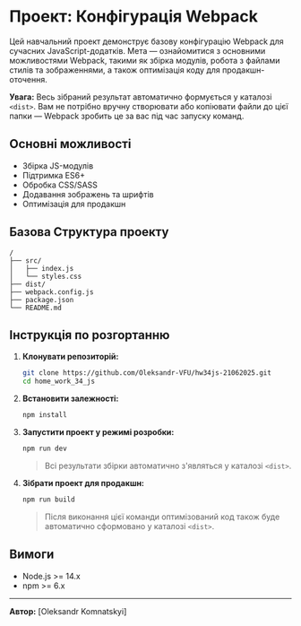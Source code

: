 # Проект: Конфігурація Webpack

Цей навчальний проект демонструє базову конфігурацію Webpack для сучасних JavaScript-додатків. Мета — ознайомитися з основними можливостями Webpack, такими як збірка модулів, робота з файлами стилів та зображеннями, а також оптимізація коду для продакшн-оточення.

**Увага:** Весь зібраний результат автоматично формується у каталозі `<dist>`. Вам не потрібно вручну створювати або копіювати файли до цієї папки — Webpack зробить це за вас під час запуску команд.

## Основні можливості

- Збірка JS-модулів
- Підтримка ES6+
- Обробка CSS/SASS
- Додавання зображень та шрифтів
- Оптимізація для продакшн

## Базова Структура проекту

```
/
├── src/
│   ├── index.js
│   └── styles.css
├── dist/
├── webpack.config.js
├── package.json
└── README.md
```

## Інструкція по розгортанню

1. **Клонувати репозиторій:**
    ```bash
    git clone https://github.com/Oleksandr-VFU/hw34js-21062025.git
    cd home_work_34_js
    ```

2. **Встановити залежності:**
    ```bash
    npm install
    ```

3. **Запустити проект у режимі розробки:**
    ```bash
    npm run dev
    ```
    > Всі результати збірки автоматично з'являться у каталозі `<dist>`.

4. **Зібрати проект для продакшн:**
    ```bash
    npm run build
    ```
    > Після виконання цієї команди оптимізований код також буде автоматично сформовано у каталозі `<dist>`.

## Вимоги

- Node.js >= 14.x
- npm >= 6.x

---

**Автор:** [Oleksandr Komnatskyi]
